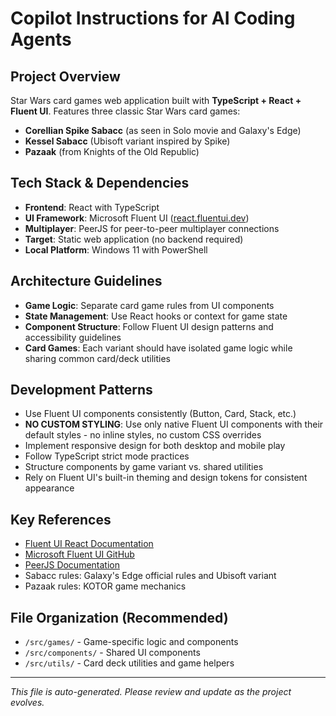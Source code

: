# Copilot Instructions for AI Coding Agents

## Project Overview
Star Wars card games web application built with **TypeScript + React + Fluent UI**. Features three classic Star Wars card games:
- **Corellian Spike Sabacc** (as seen in Solo movie and Galaxy's Edge)
- **Kessel Sabacc** (Ubisoft variant inspired by Spike)
- **Pazaak** (from Knights of the Old Republic)

## Tech Stack & Dependencies
- **Frontend**: React with TypeScript
- **UI Framework**: Microsoft Fluent UI ([react.fluentui.dev](https://react.fluentui.dev/))
- **Multiplayer**: PeerJS for peer-to-peer multiplayer connections
- **Target**: Static web application (no backend required)
- **Local Platform**: Windows 11 with PowerShell

## Architecture Guidelines
- **Game Logic**: Separate card game rules from UI components
- **State Management**: Use React hooks or context for game state
- **Component Structure**: Follow Fluent UI design patterns and accessibility guidelines
- **Card Games**: Each variant should have isolated game logic while sharing common card/deck utilities

## Development Patterns
- Use Fluent UI components consistently (Button, Card, Stack, etc.)
- **NO CUSTOM STYLING**: Use only native Fluent UI components with their default styles - no inline styles, no custom CSS overrides
- Implement responsive design for both desktop and mobile play
- Follow TypeScript strict mode practices
- Structure components by game variant vs. shared utilities
- Rely on Fluent UI's built-in theming and design tokens for consistent appearance

## Key References
- [Fluent UI React Documentation](https://react.fluentui.dev/)
- [Microsoft Fluent UI GitHub](https://github.com/microsoft/fluentui)
- [PeerJS Documentation](https://peerjs.com/docs/#start)
- Sabacc rules: Galaxy's Edge official rules and Ubisoft variant
- Pazaak rules: KOTOR game mechanics

## File Organization (Recommended)
- `/src/games/` - Game-specific logic and components
- `/src/components/` - Shared UI components
- `/src/utils/` - Card deck utilities and game helpers

---
_This file is auto-generated. Please review and update as the project evolves._
